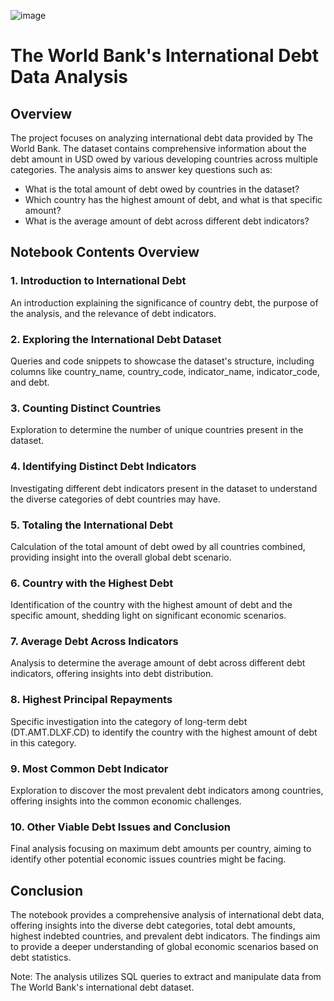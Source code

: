 ![image](https://www.visualcapitalist.com/wp-content/uploads/2019/11/worlds-debt-2019-prev-1000x600.png)
# The World Bank's International Debt Data Analysis

## Overview
The project focuses on analyzing international debt data provided by The World Bank. The dataset contains comprehensive information about the debt amount in USD owed by various developing countries across multiple categories. The analysis aims to answer key questions such as:

- What is the total amount of debt owed by countries in the dataset?
- Which country has the highest amount of debt, and what is that specific amount?
- What is the average amount of debt across different debt indicators?

## Notebook Contents Overview

### 1. Introduction to International Debt
An introduction explaining the significance of country debt, the purpose of the analysis, and the relevance of debt indicators.

### 2. Exploring the International Debt Dataset
Queries and code snippets to showcase the dataset's structure, including columns like country_name, country_code, indicator_name, indicator_code, and debt.

### 3. Counting Distinct Countries
Exploration to determine the number of unique countries present in the dataset.

### 4. Identifying Distinct Debt Indicators
Investigating different debt indicators present in the dataset to understand the diverse categories of debt countries may have.

### 5. Totaling the International Debt
Calculation of the total amount of debt owed by all countries combined, providing insight into the overall global debt scenario.

### 6. Country with the Highest Debt
Identification of the country with the highest amount of debt and the specific amount, shedding light on significant economic scenarios.

### 7. Average Debt Across Indicators
Analysis to determine the average amount of debt across different debt indicators, offering insights into debt distribution.

### 8. Highest Principal Repayments
Specific investigation into the category of long-term debt (DT.AMT.DLXF.CD) to identify the country with the highest amount of debt in this category.

### 9. Most Common Debt Indicator
Exploration to discover the most prevalent debt indicators among countries, offering insights into the common economic challenges.

### 10. Other Viable Debt Issues and Conclusion
Final analysis focusing on maximum debt amounts per country, aiming to identify other potential economic issues countries might be facing.

## Conclusion
The notebook provides a comprehensive analysis of international debt data, offering insights into the diverse debt categories, total debt amounts, highest indebted countries, and prevalent debt indicators. The findings aim to provide a deeper understanding of global economic scenarios based on debt statistics.

Note: The analysis utilizes SQL queries to extract and manipulate data from The World Bank's international debt dataset.

